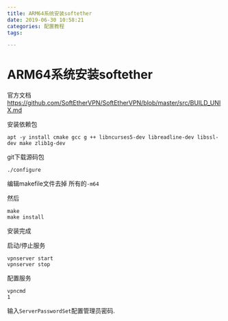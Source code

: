```yaml
---
title: ARM64系统安装softether
date: 2019-06-30 10:58:21
categories: 配置教程
tags: 

---
```


# ARM64系统安装softether

官方文档 https://github.com/SoftEtherVPN/SoftEtherVPN/blob/master/src/BUILD_UNIX.md 

安装依赖包

```
apt -y install cmake gcc g ++ libncurses5-dev libreadline-dev libssl-dev make zlib1g-dev
```

git下载源码包

```
./configure
```

编辑makefile文件去掉 所有的`-m64`

然后

```
make
make install
```

安装完成

启动/停止服务

```
vpnserver start
vpnserver stop
```

配置服务

```
vpncmd
1 
```

输入` ServerPasswordSet `配置管理员密码.